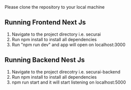 Please clone the repository to your local machine

## Running Frontend Next Js

1) Navigate to the project directory i.e. securai
2) Run npm install to install all dependencies
3) Run "npm run dev" and app will open on localhost:3000

## Running Backend Nest Js

1) Navigate to the project direcotry i.e. securai-backend
2) Run npm install to install all dependencies
3) npm run start and it will start listening on localhost:5000
